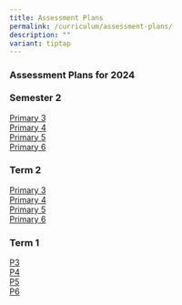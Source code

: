 ```yaml
---
title: Assessment Plans
permalink: /curriculum/assessment-plans/
description: ""
variant: tiptap
---
```

<h3>Assessment Plans for 2024<br><br>Semester 2</h3>
<p><a href="/files/2024_Sem_2_Assessment_Schedule___P3_.pdf" rel="noopener noreferrer nofollow" target="_blank">Primary 3</a>
<br><a href="/files/2024_Sem_2_Assessment_Schedule___P4_.pdf" rel="noopener noreferrer nofollow" target="_blank">Primary 4</a>
<br><a href="/files/2024_Sem_2_Assessment_Schedule___P5_.pdf" rel="noopener noreferrer nofollow" target="_blank">Primary 5</a>
<br><a href="/files/2024_Sem_2_Assessment_Schedule___P6_.pdf" rel="noopener noreferrer nofollow" target="_blank">Primary 6</a>
</p>
<h3>Term 2</h3>
<p><a href="/files/2024_T2_Assessment_Schedule___P3.pdf" rel="noopener noreferrer nofollow" target="_blank">Primary 3</a> 
<br><a href="/files/2024_T2_Assessment_Schedule___P4.pdf" rel="noopener noreferrer nofollow" target="_blank">Primary 4</a> 
<br><a href="/files/2024_T2_Assessment_Schedule___P5.pdf" rel="noopener noreferrer nofollow" target="_blank">Primary 5</a> 
<br><a href="/files/2024_T2_Assessment_Schedule___P6.pdf" rel="noopener noreferrer nofollow" target="_blank">Primary 6</a>
</p>
<h3>Term 1</h3>
<p><a href="/files/2024_T1_Assessment_Letter_to_Parents___P3.pdf" rel="noopener noreferrer nofollow" target="_blank">P3</a> 
<br><a href="/files/2024_T1_Assessment_Letter_to_Parents___P4.pdf" rel="noopener noreferrer nofollow" target="_blank">P4</a> 
<br><a href="/files/2024_T1_Assessment_Letter_to_Parents___P5.pdf" rel="noopener noreferrer nofollow" target="_blank">P5</a> 
<br><a href="/files/2024_T1_Assessment_Letter_to_Parents___P6.pdf" rel="noopener noreferrer nofollow" target="_blank">P6</a>
</p>
<p></p>
<p></p>